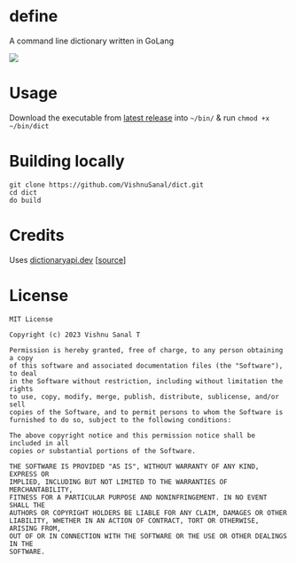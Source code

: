 # define
A command line dictionary written in GoLang

<img src="https://github.com/VishnuSanal/dict/assets/50027064/6ea484a9-2e53-4f15-90c0-933ec08c2fd3" />

# Usage

Download the executable from [latest release](https://github.com/VishnuSanal/dict/releases/latest) into `~/bin/` & run `chmod +x ~/bin/dict`

# Building locally

```
git clone https://github.com/VishnuSanal/dict.git
cd dict
do build
```

# Credits

Uses [dictionaryapi.dev](https://dictionaryapi.dev/) [[source](https://github.com/meetDeveloper/freeDictionaryAPI)]

# License

```
MIT License

Copyright (c) 2023 Vishnu Sanal T

Permission is hereby granted, free of charge, to any person obtaining a copy
of this software and associated documentation files (the "Software"), to deal
in the Software without restriction, including without limitation the rights
to use, copy, modify, merge, publish, distribute, sublicense, and/or sell
copies of the Software, and to permit persons to whom the Software is
furnished to do so, subject to the following conditions:

The above copyright notice and this permission notice shall be included in all
copies or substantial portions of the Software.

THE SOFTWARE IS PROVIDED "AS IS", WITHOUT WARRANTY OF ANY KIND, EXPRESS OR
IMPLIED, INCLUDING BUT NOT LIMITED TO THE WARRANTIES OF MERCHANTABILITY,
FITNESS FOR A PARTICULAR PURPOSE AND NONINFRINGEMENT. IN NO EVENT SHALL THE
AUTHORS OR COPYRIGHT HOLDERS BE LIABLE FOR ANY CLAIM, DAMAGES OR OTHER
LIABILITY, WHETHER IN AN ACTION OF CONTRACT, TORT OR OTHERWISE, ARISING FROM,
OUT OF OR IN CONNECTION WITH THE SOFTWARE OR THE USE OR OTHER DEALINGS IN THE
SOFTWARE.
```
